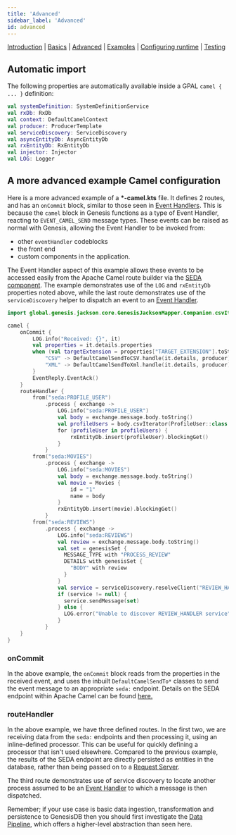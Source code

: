 ```yaml
---
title: 'Advanced'
sidebar_label: 'Advanced'
id: advanced
---
```


[Introduction](/server-modules/integration/apache-camel/introduction/)  | [Basics](/server-modules/integration/apache-camel/basics) | [Advanced](/server-modules/integration/apache-camel/advanced) | [Examples](/server-modules/integration/apache-camel/examples) | [Configuring runtime](/server-modules/integration/apache-camel/configuring-runtime) | [Testing](/server-modules/integration/apache-camel/testing)

## Automatic import

The following properties are automatically available inside a GPAL `camel { ... }` definition:

```kotlin
val systemDefinition: SystemDefinitionService
val rxDb: RxDb
val context: DefaultCamelContext
val producer: ProducerTemplate
val serviceDiscovery: ServiceDiscovery
val asyncEntityDb: AsyncEntityDb
val rxEntityDb: RxEntityDb
val injector: Injector
val LOG: Logger
```

## A more advanced example Camel configuration

Here is a more advanced example of a **\*-camel.kts** file. It defines 2 routes, and has an `onCommit` block, similar to those seen in [Event Handlers](/server-modules/event-handler/introduction/). This is because the `camel` block in Genesis functions as a type of Event Handler, reacting to `EVENT_CAMEL_SEND` message types. These events can be raised as normal with Genesis, allowing the Event Handler to be invoked from:
- other `eventHandler` codeblocks
- the front end
- custom components in the application.

The Event Handler aspect of this example allows these events to be accessed easily from the Apache Camel route builder via the [SEDA component](https://camel.apache.org/components/3.16.x/seda-component.html).
The example demonstrates use of the `LOG` and `rxEntityDb` properties noted above, while the last route demonstrates use
of the `serviceDiscovery` helper to dispatch an event to an [Event Handler](/server-modules/event-handler/introduction/).

```kotlin
import global.genesis.jackson.core.GenesisJacksonMapper.Companion.csvIterator

camel {
    onCommit {
        LOG.info("Received: {}", it)
        val properties = it.details.properties
        when (val targetExtension = properties["TARGET_EXTENSION"].toString()) {
            "CSV" -> DefaultCamelSendToCSV.handle(it.details, producer)
            "XML" -> DefaultCamelSendToXml.handle(it.details, producer)
        }
        EventReply.EventAck()
    }
    routeHandler {
        from("seda:PROFILE_USER")
            .process { exchange ->
                LOG.info("seda:PROFILE_USER")
                val body = exchange.message.body.toString()
                val profileUsers = body.csvIterator(ProfileUser::class.java)
                for (profileUser in profileUsers) {
                    rxEntityDb.insert(profileUser).blockingGet()
                }
            }
        from("seda:MOVIES")
            .process { exchange ->
                LOG.info("seda:MOVIES")
                val body = exchange.message.body.toString()
                val movie = Movies {
                    id = "1"
                    name = body
                }
                rxEntityDb.insert(movie).blockingGet()
            }
        from("seda:REVIEWS")
            .process { exchange ->
                LOG.info("seda:REVIEWS")
                val review = exchange.message.body.toString()
                val set = genesisSet {
                  MESSAGE_TYPE with "PROCESS_REVIEW"
                  DETAILS with genesisSet {
                    "BODY" with review
                  }
                }
                val service = serviceDiscovery.resolveClient("REVIEW_HANDLER")
                if (service != null) {
                  service.sendMessage(set)
                } else {
                  LOG.error("Unable to discover REVIEW_HANDLER service")
                }
            }
    }
}
```

### onCommit
In the above example, the `onCommit` block reads from the properties in the received event, and uses the inbuilt `DefaultCamelSendTo*` classes to send the event message to an appropriate `seda:` endpoint. Details on the SEDA endpoint within Apache Camel can be found [here.](https://camel.apache.org/components/3.16.x/seda-component.html)

### routeHandler
In the above example, we have three defined routes. In the first two, we are receiving data from the `seda:` endpoints and then processing it, using an inline-defined processor. This can be useful for quickly defining a processor that isn't used elsewhere. Compared to the previous example, the results of the SEDA endpoint are directly persisted as entities in the database, rather than being passed on to a [Request Server](/server-modules/request-server/introduction/).

The third route demonstrates use of service discovery to locate another process assumed to be an [Event Handler](/server-modules/event-handler/introduction/) to which a message is then dispatched.

Remember; if your use case is basic data ingestion, transformation and persistence to GenesisDB then you should first investigate the [Data Pipeline](/server-modules/integration/data-pipeline/introduction/), which offers a higher-level abstraction than seen here.
